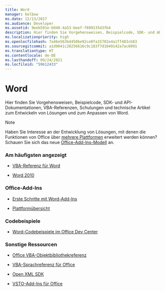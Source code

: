 ```yaml
---
title: Word
manager: kelbow
ms.date: 12/13/2017
ms.audience: Developer
ms.assetid: 9eeb591e-b040-4a53-beef-f69913543fb4
description: Hier finden Sie Vorgehensweisen, Beispielcode, SDK- und API-Dokumentationen, VBA-Referenzen, Schulungen und technische Artikel zum Entwickeln von Lösungen und zum Anpassen von Word.
ms.localizationpriority: high
ms.openlocfilehash: 7a46e563bd458be92ce0fa15702e4a1ff483cb83
ms.sourcegitcommit: a1d9041c20256616c9c183f7d1049142a7ac6991
ms.translationtype: HT
ms.contentlocale: de-DE
ms.lasthandoff: 09/24/2021
ms.locfileid: "59612433"
---
```

# <a name="word"></a>Word

Hier finden Sie Vorgehensweisen, Beispielcode, SDK- und API-Dokumentationen, VBA-Referenzen, Schulungen und technische Artikel zum Entwickeln von Lösungen und zum Anpassen von Word.
  
> [!NOTE]
> Haben Sie Interesse an der Entwicklung von Lösungen, mit denen die Funktionen von Office über [mehrere Plattformen](https://docs.microsoft.com/office/dev/add-ins/overview/office-add-in-availability) erweitert werden können? Schauen Sie sich das neue [Office-Add-Ins-Modell](https://docs.microsoft.com/office/dev/add-ins/overview/office-add-ins) an.  
  
### <a name="viewed-most"></a>Am häufigsten angezeigt
  
- [VBA-Referenz für Word](https://docs.microsoft.com/office/vba/api/overview/word)
  
- [Word 2010](https://docs.microsoft.com/previous-versions/office/developer/office-2010/ff601860(v=office.14))
  
### <a name="office-add-ins"></a>Office-Add-Ins
  
- [Erste Schritte mit Word-Add-Ins](https://docs.microsoft.com/office/dev/add-ins/quickstarts/word-quickstart)
  
- [Plattformübersicht](https://docs.microsoft.com/office/dev/add-ins/overview/office-add-ins)
  
### <a name="code-samples"></a>Codebeispiele
  
- 
  [Word-Codebeispiele im Office Dev Center](https://developer.microsoft.com/word/gallery/?filterBy=Word,Samples)
  
### <a name="other-resources"></a>Sonstige Ressourcen
  
- [Office VBA-Objektbibliothekreferenz](https://docs.microsoft.com/office/vba/api/overview/library-reference)
  
- [VBA-Sprachreferenz für Office](https://docs.microsoft.com/office/vba/api/overview/language-reference)
  
- [Open XML SDK](https://docs.microsoft.com/office/open-xml/open-xml-sdk)
  
- [VSTO-Add-Ins für Office](https://docs.microsoft.com/visualstudio/vsto/create-vsto-add-ins-for-office-by-using-visual-studio?view=vs-2017)
  

